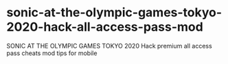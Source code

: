 # sonic-at-the-olympic-games-tokyo-2020-hack-all-access-pass-mod
SONIC AT THE OLYMPIC GAMES TOKYO 2020 Hack premium all access pass cheats mod tips for mobile

